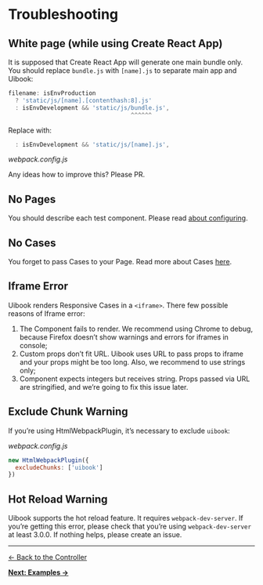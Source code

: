 # Troubleshooting

## White page (while using Create React App)

It is supposed that Create React App will generate one main bundle only.
You should replace `bundle.js` with `[name].js` to separate main app
and Uibook:

```js
filename: isEnvProduction
  ? 'static/js/[name].[contenthash:8].js'
  : isEnvDevelopment && 'static/js/bundle.js',
                                   ^^^^^^
```

Replace with:

```js
  : isEnvDevelopment && 'static/js/[name].js',
```
_webpack.config.js_

Any ideas how to improve this? Please PR.

## No Pages

You should describe each test component.
Please read [about configuring](configure.md).

## No Cases

You forget to pass Cases to your Page.
Read more about Cases [here](configure.md#cases).

## Iframe Error

Uibook renders Responsive Cases in a `<iframe>`.
There few possible reasons of Iframe error:

1. The Component fails to render. We recommend using Chrome to debug,
because Firefox doesn’t show warnings and errors for iframes in console;
2. Custom props don’t fit URL. Uibook uses URL to pass props to iframe and
your props might be too long. Also, we recommend to use strings only;
3. Component expects integers but receives string. Props passed via URL are
stringified, and we’re going to fix this issue later.

## Exclude Chunk Warning

If you’re using HtmlWebpackPlugin, it’s necessary to exclude `uibook`:

_webpack.config.js_
```js
new HtmlWebpackPlugin({
  excludeChunks: ['uibook']
})
```

## Hot Reload Warning

Uibook supports the hot reload feature. It requires `webpack-dev-server`.
If you’re getting this error, please check that you’re using
`webpack-dev-server` at least 3.0.0. If nothing helps, please create an issue.

---

[← Back to the Controller](controller.md)

**[Next: Examples →](examples.md)**
